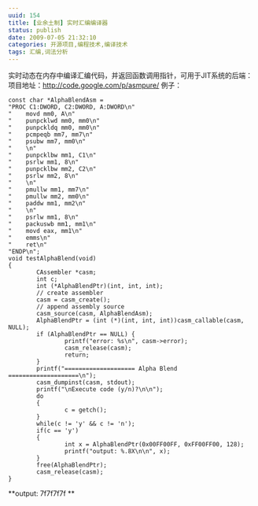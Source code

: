 ```yaml
---
uuid: 154
title: [业余土制] 实时汇编编译器
status: publish
date: 2009-07-05 21:32:10
categories: 开源项目,编程技术,编译技术
tags: 汇编,词法分析
---
```

实时动态在内存中编译汇编代码，并返回函数调用指针，可用于JIT系统的后端： 项目地址：<http://code.google.com/p/asmpure/> 例子：

    const char *AlphaBlendAsm =
    "PROC C1:DWORD, C2:DWORD, A:DWORD\n"
    "    movd mm0, A\n"
    "    punpcklwd mm0, mm0\n"
    "    punpckldq mm0, mm0\n"
    "    pcmpeqb mm7, mm7\n"
    "    psubw mm7, mm0\n"
    "    \n"
    "    punpcklbw mm1, C1\n"
    "    psrlw mm1, 8\n"
    "    punpcklbw mm2, C2\n"
    "    psrlw mm2, 8\n"
    "    \n"
    "    pmullw mm1, mm7\n"
    "    pmullw mm2, mm0\n"
    "    paddw mm1, mm2\n"
    "    \n"
    "    psrlw mm1, 8\n"
    "    packuswb mm1, mm1\n"
    "    movd eax, mm1\n"
    "    emms\n"
    "    ret\n"
    "ENDP\n";
    void testAlphaBlend(void)
    {
            CAssembler *casm;
            int c;
            int (*AlphaBlendPtr)(int, int, int);
            // create assembler
            casm = casm_create();
            // append assembly source
            casm_source(casm, AlphaBlendAsm);
            AlphaBlendPtr = (int (*)(int, int, int))casm_callable(casm, NULL);
            if (AlphaBlendPtr == NULL) {
                    printf("error: %s\n", casm->error);
                    casm_release(casm);
                    return;
            }
            printf("==================== Alpha Blend ====================\n");
            casm_dumpinst(casm, stdout);
            printf("\nExecute code (y/n)?\n\n");
            do
            {
                    c = getch();
            }
            while(c != 'y' && c != 'n');
            if(c == 'y')
            {
                    int x = AlphaBlendPtr(0x00FF00FF, 0xFF00FF00, 128);
                    printf("output: %.8X\n\n", x);
            }
            free(AlphaBlendPtr);
            casm_release(casm);
    }

**output: 7f7f7f7f **

